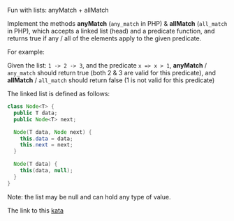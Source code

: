 Fun with lists: anyMatch + allMatch

Implement the methods **anyMatch** (`any_match` in PHP) & **allMatch** (`all_match` in PHP), which accepts a linked list (head) and a predicate function, and returns true if any / all of the elements apply to the given predicate.

For example:

Given the list: `1 -> 2 -> 3`, and the predicate `x => x > 1`, **anyMatch** / `any_match` should return true (both 2 & 3 are valid for this predicate), and **allMatch** / `all_match` should return false (1 is not valid for this predicate)

The linked list is defined as follows:
```java
class Node<T> {
  public T data;
  public Node<T> next;

  Node(T data, Node next) {
    this.data = data;
    this.next = next;
  }

  Node(T data) {
    this(data, null);
  }
}
```
Note: the list may be null and can hold any type of value.  

The link to this [kata](https://www.codewars.com/kata/fun-with-lists-anymatch-plus-allmatch/java)
